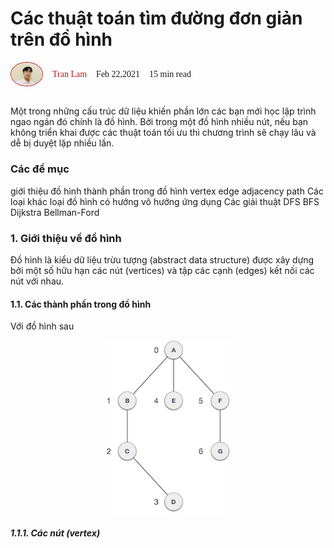 # Các thuật toán tìm đường đơn giản trên đồ hình

<head>
<link rel="preconnect" href="https://fonts.gstatic.com">
<link href="https://fonts.googleapis.com/css2?family=Cinzel:wght@600&display=swap" rel="stylesheet">
</head>
<div style="display: flex; align-items: center;">
<img style="width: 50px; border-radius: 50%; border: 1px solid #b71c1c" src="../images/me.JPG" />
<span style="margin-left: 15px; color: #b71c1c;font-family: 'Cinzel', serif;">Tran Lam</span> <span style="margin-left: 15px;font-family: 'Cinzel', serif;">Feb 22,2021</span> <span style="margin-left: 15px;font-family: 'Cinzel', serif;" >15 min read</span>
</div>
<br/>

Một trong những cấu trúc dữ liệu khiến phần lớn các bạn mới học lập trình ngao ngán đó chính là đồ hình. Bởi trong một đồ hình nhiều nút, nếu bạn không triển khai được các thuật toán tối ưu thì chương trình sẽ chạy lâu và dễ bị duyệt lặp nhiều lần.

### Các đề mục

giới thiệu đồ hình
    thành phần trong đồ hình
        vertex
        edge
        adjacency
        path
        Các loại khác
    loại đồ hình
        có hướng
        vô hướng
    ứng dụng
Các giải thuật
    DFS
    BFS
    Dijkstra
    Bellman-Ford


### 1. Giới thiệu về đồ hình

Đồ hình là kiểu dữ liệu trừu tượng (abstract data structure) được xây dựng bởi một số hữu hạn các nút (vertices) và tập các cạnh (edges) kết nối các nút với nhau.

#### 1.1. Các thành phần trong đồ hình

Với đồ hình sau

<div style="text-align:center;">
<img style="width: 40%;" src="../images/graph_search/graph.jpg" />
</div>

##### 1.1.1. Các nút (vertex)


